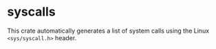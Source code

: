 # syscalls

This crate automatically generates a list of system calls using the Linux
`<sys/syscall.h>` header.
